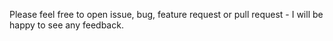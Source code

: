 Please feel free to open issue, bug, feature request or pull request - I will be happy to see any feedback.

